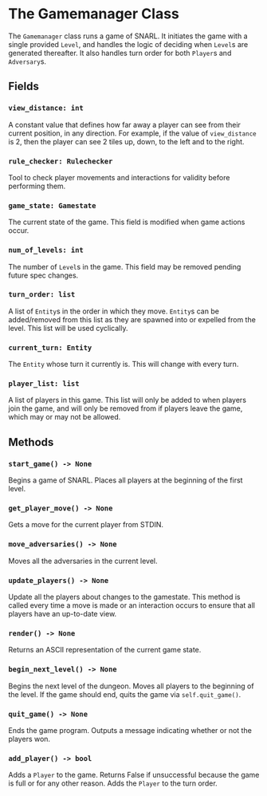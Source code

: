 # The Gamemanager Class

The `Gamemanager` class runs a game of SNARL. It initiates the game with a single provided `Level`, and handles the logic of deciding when `Level`s are generated thereafter. It also handles turn order for both `Player`s and `Adversary`s.

## Fields

### `view_distance: int`
A constant value that defines how far away a player can see from their current position, in any direction. For example, if the value of `view_distance` is 2, then the player can see 2 tiles up, down, to the left and to the right.

### `rule_checker: Rulechecker`
Tool to check player movements and interactions for validity before performing them.

### `game_state: Gamestate`
The current state of the game. This field is modified when game actions occur.

### `num_of_levels: int`
The number of `Level`s in the game. This field may be removed pending future spec changes.

### `turn_order: list`
A list of `Entity`s in the order in which they move. `Entity`s can be added/removed from this list as they are spawned into or expelled from the level. This list will be used cyclically.

### `current_turn: Entity`
The `Entity` whose turn it currently is. This will change with every turn.

### `player_list: list`
A list of players in this game. This list will only be added to when players join the game, and will only be removed from if players leave the game, which may or may not be allowed.

## Methods

### `start_game() -> None`
Begins a game of SNARL. Places all players at the beginning of the first level.

### `get_player_move() -> None`
Gets a move for the current player from STDIN.

### `move_adversaries() -> None`
Moves all the adversaries in the current level.

### `update_players() -> None`
Update all the players about changes to the gamestate. This method is called every time a move is made or an interaction occurs to ensure that all players have an up-to-date view.

### `render() -> None`
Returns an ASCII representation of the current game state.

### `begin_next_level() -> None`
Begins the next level of the dungeon. Moves all players to the beginning of the level. If the game should end, quits the game via `self.quit_game()`. 

### `quit_game() -> None`
Ends the game program. Outputs a message indicating whether or not the players won. 

### `add_player() -> bool`
Adds a `Player` to the game. Returns False if unsuccessful because the game is full or for any other reason. Adds the `Player` to the turn order.